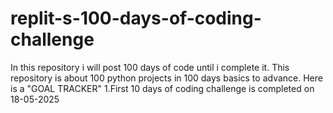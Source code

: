 # replit-s-100-days-of-coding-challenge
In this repository i will post 100 days of code until i complete it.
This repository is about 100 python projects in 100 days basics to advance. 
Here is a "GOAL TRACKER"
1.First 10 days of coding challenge is completed on 18-05-2025
